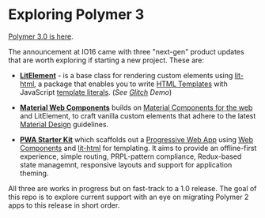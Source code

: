 # Exploring Polymer 3
[Polymer 3.0 is here](https://www.polymer-project.org/). 

The announcement at IO16 came with three "next-gen" product updates that are worth exploring if starting a new project. These are:

 * [**LitElement**](https://github.com/Polymer/lit-element/blob/master/README.md) - is a base class for rendering custom elements using [lit-html](https://github.com/Polymer/lit-html), a package that enables you to write [HTML Templates](https://developer.mozilla.org/en-US/docs/Web/HTML/Element/template) with JavaScript [template literals](https://developer.mozilla.org/en-US/docs/Web/JavaScript/Reference/Template_literals). (_See [Glitch](https://glitch.com/edit/#!/hello-lit-element) Demo_)

 * [**Material Web Components**](https://github.com/material-components/material-components-web-components/blob/master/README.md) builds on [Material Components for the web](https://github.com/material-components/material-components-web) and LitElement, to craft vanilla custom elements that adhere to the latest [Material Design](https://www.material.io/) guidelines.

 * [**PWA Starter Kit**](https://github.com/Polymer/pwa-starter-kit/blob/master/README.md) which scaffolds out a [Progressive Web App]() using [Web Components](https://www.webcomponents.org/introduction) and [lit-html](https://github.com/Polymer/lit-element) for templating. It aims to provide an offline-first experience, simple routing, PRPL-pattern compliance, Redux-based state managemnt, responsive layouts and support for application theming.

All three are works in progress but on fast-track to a 1.0 release. The goal of this repo is to explore current support with an eye on migrating Polymer 2 apps to this release in short order.
